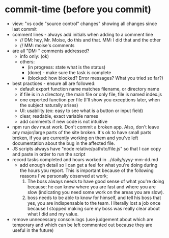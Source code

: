# commit-time (before you commit)

- view: "vs code "source control" changes" showing all changes since last commit
- comment lines - always add initials when adding to a comment line
  - // DM: hey, Mr. Moise, do this and that. MM: I did that and the other
  - // MM: moise's comments
- are all "DM: " comments addressed?
  - info only: (ok)
  - others:
    - (in progress: state what is the status)
    - (done) - make sure the task is complete
    - (blocked: how blocked? Error messages? What you tried so far?)
- best practices - ensure all are followed:
  - default export function name matches filename, or directory name
  - if file is in a directory, the main file or only file, file is named index.js
  - one exported function per file (I'll show you exceptions later, when the subject naturally arises)
  - UI: usability (ex: easy to see what is a button or input field)
  - clear, readable, exact variable names
  - add comments if new code is not intuitive
- npm run dev must work. Don't commit a broken app. Also, don't leave any major/large parts of the site broken. It's ok to have small parts broken, if you are currently working on them and you've left documentation about the bug in the affected file.
- JS scripts always have "node relative/path/to/file.js" so that I can copy and paste in order to run the script
- record tasks completed and hours worked in ../daily/yyyy-mm-dd.md
  - add enough detail so I can get a feel for what you're doing during the hours you report. This is important because of the following reasons I've personally observed at work;
    1. The boss always needs to have good sense of what you're doing because: he can know where you are fast and where you are slow (indicating you need some work on the areas you are slow). 
    2. boss needs to be able to know for himself, and tell his boss that yes, you are indispensable to the team. I literally lost a job once because I stopped making sure my boss was really clear about what I did and my value.
- remove unnecessary console.logs (use judgement about which are temporary and which can be left commented out because they are useful in the future)

